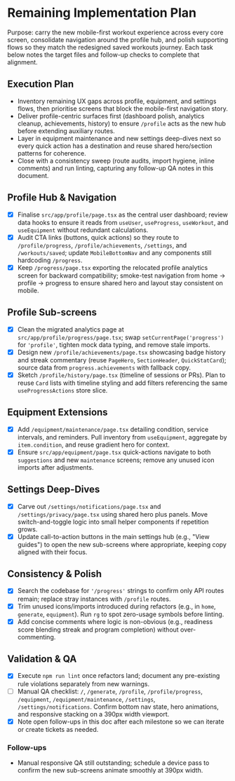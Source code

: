 # Remaining Implementation Plan

Purpose: carry the new mobile-first workout experience across every core screen, consolidate navigation around the profile hub, and polish supporting flows so they match the redesigned saved workouts journey. Each task below notes the target files and follow-up checks to complete that alignment.

## Execution Plan
- Inventory remaining UX gaps across profile, equipment, and settings flows, then prioritise screens that block the mobile-first navigation story.
- Deliver profile-centric surfaces first (dashboard polish, analytics cleanup, achievements, history) to ensure `/profile` acts as the new hub before extending auxiliary routes.
- Layer in equipment maintenance and new settings deep-dives next so every quick action has a destination and reuse shared hero/section patterns for coherence.
- Close with a consistency sweep (route audits, import hygiene, inline comments) and run linting, capturing any follow-up QA notes in this document.

## Profile Hub & Navigation
- [x] Finalise `src/app/profile/page.tsx` as the central user dashboard; review data hooks to ensure it reads from `useUser`, `useProgress`, `useWorkout`, and `useEquipment` without redundant calculations.
- [x] Audit CTA links (buttons, quick actions) so they route to `/profile/progress`, `/profile/achievements`, `/settings`, and `/workouts/saved`; update `MobileBottomNav` and any components still hardcoding `/progress`.
- [x] Keep `/progress/page.tsx` exporting the relocated profile analytics screen for backward compatibility; smoke-test navigation from home -> profile -> progress to ensure shared hero and layout stay consistent on mobile.

## Profile Sub-screens
- [x] Clean the migrated analytics page at `src/app/profile/progress/page.tsx`; swap `setCurrentPage('progress')` for `'profile'`, tighten mock data typing, and remove stale imports.
- [x] Design new `/profile/achievements/page.tsx` showcasing badge history and streak commentary (reuse `PageHero`, `SectionHeader`, `QuickStatCard`); source data from `progress.achievements` with fallback copy.
- [x] Sketch `/profile/history/page.tsx` (timeline of sessions or PRs). Plan to reuse `Card` lists with timeline styling and add filters referencing the same `useProgressActions` store slice.

## Equipment Extensions
- [x] Add `/equipment/maintenance/page.tsx` detailing condition, service intervals, and reminders. Pull inventory from `useEquipment`, aggregate by `item.condition`, and reuse gradient hero for context.
- [x] Ensure `src/app/equipment/page.tsx` quick-actions navigate to both `suggestions` and new `maintenance` screens; remove any unused icon imports after adjustments.

## Settings Deep-Dives
- [x] Carve out `/settings/notifications/page.tsx` and `/settings/privacy/page.tsx` using shared hero plus panels. Move switch-and-toggle logic into small helper components if repetition grows.
- [x] Update call-to-action buttons in the main settings hub (e.g., "View guides") to open the new sub-screens where appropriate, keeping copy aligned with their focus.

## Consistency & Polish
- [x] Search the codebase for `'/progress'` strings to confirm only API routes remain; replace stray instances with `/profile` routes.
- [x] Trim unused icons/imports introduced during refactors (e.g., in `home`, `generate`, `equipment`). Run `rg` to spot zero-usage symbols before linting.
- [x] Add concise comments where logic is non-obvious (e.g., readiness score blending streak and program completion) without over-commenting.

## Validation & QA
- [x] Execute `npm run lint` once refactors land; document any pre-existing rule violations separately from new warnings.
- [ ] Manual QA checklist: `/`, `/generate`, `/profile`, `/profile/progress`, `/equipment`, `/equipment/maintenance`, `/settings`, `/settings/notifications`. Confirm bottom nav state, hero animations, and responsive stacking on a 390px width viewport.
- [x] Note open follow-ups in this doc after each milestone so we can iterate or create tickets as needed.

### Follow-ups
- Manual responsive QA still outstanding; schedule a device pass to confirm the new sub-screens animate smoothly at 390px width.
